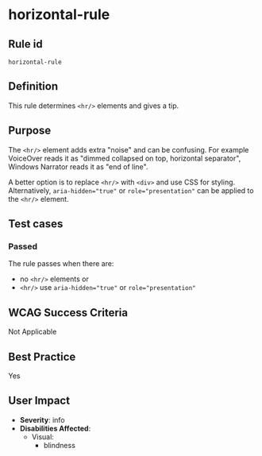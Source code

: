 # horizontal-rule

## Rule id

`horizontal-rule`

## Definition

This rule determines `<hr/>` elements and gives a tip.

## Purpose

The `<hr/>` element adds extra "noise" and can be confusing. For example VoiceOver reads it as "dimmed collapsed on top, horizontal separator", Windows Narrator reads it as "end of line".

A better option is to replace `<hr/>` with `<div>` and use CSS for styling. Alternatively, `aria-hidden="true"` or `role="presentation"` can be applied to the `<hr/>` element.

## Test cases

### Passed

The rule passes when there are:

* no `<hr/>` elements or
* `<hr/>` use `aria-hidden="true"` or `role="presentation"`

## WCAG Success Criteria

Not Applicable

## Best Practice

Yes

## User Impact

* **Severity**: info
* **Disabilities Affected**:
  * Visual:
    * blindness
